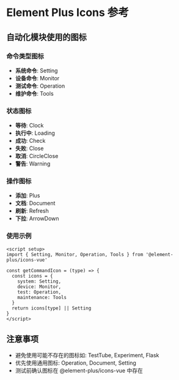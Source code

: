 
# Element Plus Icons 参考

## 自动化模块使用的图标

### 命令类型图标
- **系统命令**: Setting
- **设备命令**: Monitor  
- **测试命令**: Operation
- **维护命令**: Tools

### 状态图标
- **等待**: Clock
- **执行中**: Loading
- **成功**: Check
- **失败**: Close
- **取消**: CircleClose
- **警告**: Warning

### 操作图标
- **添加**: Plus
- **文档**: Document
- **刷新**: Refresh
- **下拉**: ArrowDown

### 使用示例
```vue
<script setup>
import { Setting, Monitor, Operation, Tools } from '@element-plus/icons-vue'

const getCommandIcon = (type) => {
  const icons = {
    system: Setting,
    device: Monitor, 
    test: Operation,
    maintenance: Tools
  }
  return icons[type] || Setting
}
</script>
```

## 注意事项
- 避免使用可能不存在的图标如: TestTube, Experiment, Flask
- 优先使用通用图标: Operation, Document, Setting
- 测试前确认图标在 @element-plus/icons-vue 中存在
